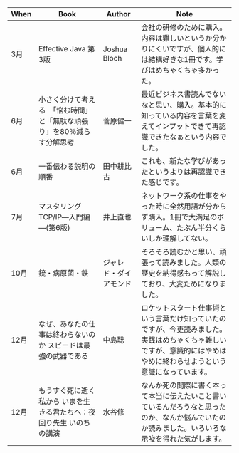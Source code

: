 | When | Book | Author | Note |
|------|------|------|------|
| 3月 | Effective Java 第3版 | Joshua Bloch | 会社の研修のために購入。内容は難しいというか分かりにくいですが、個人的には結構好きな1冊です。学びはめちゃくちゃ多かった。 |
| 6月 | 小さく分けて考える　「悩む時間」と「無駄な頑張り」を80％減らす分解思考 | 菅原健一 | 最近ビジネス書読んでないなと思い、購入。基本的に知っている内容を言葉を変えてインプットできて再認識できたなぁという内容でした。 |
| 6月 | 一番伝わる説明の順番 | 田中耕比古 | これも、新たな学びがあったというよりは再認識できた感じです。 |
| 7月 | マスタリングTCP/IP―入門編―(第6版) | 井上直也 | ネットワーク系の仕事をやった時に全然用語が分からず購入。1冊で大満足のボリューム、たぶん半分くらいしか理解してない。 |
| 10月 | 銃・病原菌・鉄 | ジャレド・ダイアモンド | そろそろ読むかと思い、頑張って読みました。人類の歴史を納得感もって解説しており、大変ためになりました。 |
| 12月 | なぜ、あなたの仕事は終わらないのか スピードは最強の武器である | 中島聡 | ロケットスタート仕事術という言葉だけ知っていたのですが、今更読みました。実践はめちゃくちゃ難しいですが、意識的にはやめはやめに終わらせようという意識になっています。 |
| 12月 | もうすぐ死に逝く私から いまを生きる君たちへ：夜回り先生 いのちの講演 | 水谷修 | なんか死の間際に書く本って本当に伝えたいこと書いているんだろうなと思ったのか、なんか悩んでいたのか読みました。いろいろな示唆を得れた気がします。 |
